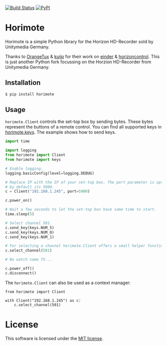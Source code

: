 [![Build
Status](https://travis-ci.org/benleb/horimote.svg?branch=master)](https://travis-ci.org/benleb/horimote)
[![PyPI](https://img.shields.io/pypi/v/horimote.svg)](https://pypi.python.org/pypi/horimote/)

# Horimote
Horimote is a simple Python library for the Horizon HD-Recorder sold by Unitymedia Germany.

Thanks to [OrangeTux](https://github.com/OrangeTux) & [kuijp](https://github.com/kuijp) for their work on [einder](https://github.com/OrangeTux/einder) & [horizoncontrol](https://github.com/kuijp/horizoncontrol). This is just another Python fork focussing on the Horzion HD-Recorder from Unitymedia Germany.

## Installation
```bash
$ pip install horimote
```

## Usage
`horimote.Client` controls the set-top box by sending bytes. These bytes
represent the buttons of a remote control. You can find all supported
keys in [horimote.keys](horimote/keys.py). The example shows how to send
keys.

```python
import time

import logging
from horimote import Client
from horimote import keys

# Enable logging.
logging.basicConfig(level=logging.DEBUG)

# Replace IP with the IP of your set-top box. The port parameter is optional,
# by default its 5900.
c = Client("192.168.1.245", port=5900)

c.power_on()

# Wait a few seconds to let the set-top box have some time to start.
time.sleep(5)

# Select channel 501.
c.send_key(keys.NUM_5)
c.send_key(keys.NUM_0)
c.send_key(keys.NUM_1)

# For selecting a channel horimote.Client offers a small helper function.
c.select_channel(501)

# No watch some TV...

c.power_off()
c.disconnect()
```

The `horimote.Client` can also be used as a context manager:

``` {.sourceCode .python}
from horimote import Client

with Client("192.168.1.245") as c:
    c.select_channel(501)
```

License
=======

This software is licensed under the [MIT license](LICENSE).
